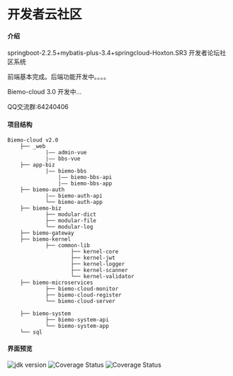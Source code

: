 # 开发者云社区

#### 介绍
springboot-2.2.5+mybatis-plus-3.4+springcloud-Hoxton.SR3  开发者论坛社区系统

前端基本完成。后端功能开发中。。。。

Biemo-cloud 3.0 开发中... 

QQ交流群:64240406

#### 项目结构

```
Biemo-cloud v2.0
    ├── _web
            |—— admin-vue
            |—— bbs-vue
    ├── app-biz
            |—— biemo-bbs
                |—— biemo-bbs-api  
                |—— biemo-bbs-app                            
    ├── biemo-auth                 
            |—— biemo-auth-api     
            └── biemo-auth-app            
    ├── biemo-biz                    
            ├── modular-dict
            ├── modular-file                                            
            └── modular-log                     
    ├── biemo-gateway                           
    ├── biemo-kernel
            ├── common-lib                        
                    ├── kernel-core                
                    ├── kernel-jwt
                    ├── kernel-logger                
                    ├── kernel-scanner                                           
                    └── kernel-validator                 
    ├── biemo-microservices
            ├── biemo-cloud-monitor                        
            ├── biemo-cloud-register                        
            └── biemo-cloud-server                        
           
    ├── biemo-system
            ├── biemo-system-api                        
            └── biemo-system-app                                          
    └── sql                       
``` 


#### 界面预览

<img src="https://img.shields.io/badge/JDK-1.8+-green.svg" alt="jdk version">
<img src="https://img.shields.io/badge/Spring%20Boot-2.2.5-blue.svg" alt="Coverage Status">
<img src="https://img.shields.io/badge/Mybatis%20Plus-3.4.2-red.svg" alt="Coverage Status">






